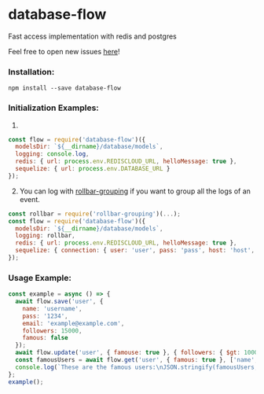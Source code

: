 # database-flow

Fast access implementation with redis and postgres

Feel free to open new issues [here](https://github.com/lefcott19/database-flow/issues)!

### Installation:

```
npm install --save database-flow
```

### Initialization Examples:

1.

```js
const flow = require('database-flow')({
  modelsDir: `${__dirname}/database/models`,
  logging: console.log,
  redis: { url: process.env.REDISCLOUD_URL, helloMessage: true },
  sequelize: { url: process.env.DATABASE_URL }
});
```

2. You can log with [rollbar-grouping](https://www.npmjs.com/package/rollbar-grouping) if you want to group all the logs of an event.

```js
const rollbar = require('rollbar-grouping')(...);
const flow = require('database-flow')({
  modelsDir: `${__dirname}/database/models`,
  logging: rollbar,
  redis: { url: process.env.REDISCLOUD_URL, helloMessage: true },
  sequelize: { connection: { user: 'user', pass: 'pass', host: 'host', port: '1234', database: 'database' } }
});
```

### Usage Example:

```js
const example = async () => {
  await flow.save('user', {
    name: 'username',
    pass: '1234',
    email: 'example@example.com',
    followers: 15000,
    famous: false
  });
  await flow.update('user', { famouse: true }, { followers: { $gt: 10000 } });
  const famousUsers = await flow.get('user', { famous: true }, ['name', 'email']);
  console.log(`These are the famous users:\nJSON.stringify(famousUsers, null, 2)`);
};
example();
```
